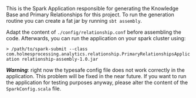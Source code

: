 This is the Spark Application responsible for generating
the Knowledge Base and Primary Relationships for this 
project. To run the generation routine you can create a 
fat jar by running 
``` sbt assembly ```. 

Adapt the content of ```./config/relationship.conf``` 
before assembling the code. Afterwards, you can run the 
application on your spark cluster using:

```> /path/to/spark-submit --class com.holmesprocessing.analytics.relationship.PrimaryRelationshipsApplication relationship-assembly-1.0.jar```

***Warning***: right now the typesafe config file does not
work correctly in the application. This problem will be fixed 
in the near future. If you want to run the application for
testing purposes anyway, please alter the content of the 
```SparkConfig.scala``` file.